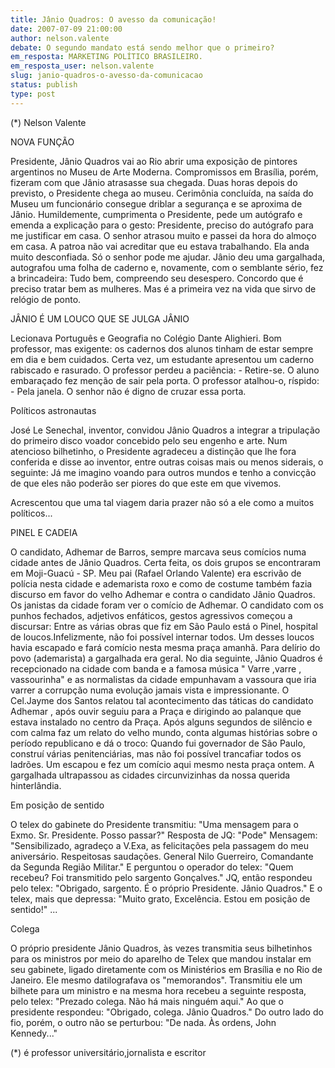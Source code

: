 ```yaml
---
title: Jânio Quadros: O avesso da comunicação!
date: 2007-07-09 21:00:00
author: nelson.valente
debate: O segundo mandato está sendo melhor que o primeiro?
em_resposta: MARKETING POLÍTICO BRASILEIRO.
em_resposta_user: nelson.valente
slug: janio-quadros-o-avesso-da-comunicacao
status: publish 
type: post
---
```


(\*) Nelson Valente  

NOVA FUNÇÃO  

 Presidente, Jânio Quadros vai ao Rio abrir uma exposição de pintores argentinos no Museu de Arte Moderna. Compromissos em Brasília, porém, fizeram com que Jânio atrasasse sua chegada. Duas horas depois do previsto, o Presidente chega ao museu. Cerimônia concluída, na saída do Museu um funcionário consegue driblar a segurança e se aproxima de Jânio. Humildemente, cumprimenta o Presidente, pede um autógrafo e emenda a explicação para o gesto: Presidente, preciso do autógrafo para me justificar em casa. O senhor atrasou muito e passei da hora do almoço em casa. A patroa não vai acreditar que eu estava trabalhando. Ela anda muito desconfiada. Só o senhor pode me ajudar. Jânio deu uma gargalhada, autografou uma folha de caderno e, novamente, com o semblante sério, fez a brincadeira: Tudo bem, compreendo seu desespero. Concordo que é preciso tratar bem as mulheres. Mas é a primeira vez na vida que sirvo de relógio de ponto.  

 JÂNIO É UM LOUCO QUE SE JULGA JÂNIO  

 Lecionava Português e Geografia no Colégio Dante Alighieri. Bom professor, mas exigente: os cadernos dos alunos tinham de estar sempre em dia e bem cuidados. Certa vez, um estudante apresentou um caderno rabiscado e rasurado. O professor perdeu a paciência: - Retire-se. O aluno embaraçado fez menção de sair pela porta. O professor atalhou-o, ríspido: - Pela janela. O senhor não é digno de cruzar essa porta.  

 Políticos astronautas  

 José Le Senechal, inventor, convidou Jânio Quadros a integrar a tripulação do primeiro disco voador concebido pelo seu engenho e arte. Num atencioso bilhetinho, o Presidente agradeceu a distinção que lhe fora conferida e disse ao inventor, entre outras coisas mais ou menos siderais, o seguinte: Já me imagino voando para outros mundos e tenho a convicção de que eles não poderão ser piores do que este em que vivemos.  

 Acrescentou que uma tal viagem daria prazer não só a ele como a muitos políticos...   

PINEL E CADEIA  

 O candidato, Adhemar de Barros, sempre marcava seus comícios numa cidade antes de Jânio Quadros. Certa feita, os dois grupos se encontraram em Moji-Guacú - SP. Meu pai (Rafael Orlando Valente) era escrivão de polícia nesta cidade e ademarista roxo e como de costume também fazia discurso em favor do velho Adhemar e contra o candidato Jânio Quadros. Os janistas da cidade foram ver o comício de Adhemar. O candidato com os punhos fechados, adjetivos enfáticos, gestos agressivos começou a discursar: Entre as várias obras que fiz em São Paulo está o Pinel, hospital de loucos.Infelizmente, não foi possível internar todos. Um desses loucos havia escapado e fará comício nesta mesma praça amanhã. Para delírio do povo (ademarista) a gargalhada era geral. No dia seguinte, Jânio Quadros é recepcionado na cidade com banda e a famosa música " Varre ,varre , vassourinha" e as normalistas da cidade empunhavam a vassoura que iria varrer a corrupção numa evolução jamais vista e impressionante. O Cel.Jayme dos Santos relatou tal acontecimento das táticas do candidato Adhemar , após ouvir seguiu para a Praça e dirigindo ao palanque que estava instalado no centro da Praça. Após alguns segundos de silêncio e com calma faz um relato do velho mundo, conta algumas histórias sobre o período republicano e dá o troco: Quando fui governador de São Paulo, construí várias penitenciárias, mas não foi possível trancafiar todos os ladrões. Um escapou e fez um comício aqui mesmo nesta praça ontem. A gargalhada ultrapassou as cidades circunvizinhas da nossa querida hinterlândia.   

Em posição de sentido  

 O telex do gabinete do Presidente transmitiu: "Uma mensagem para o Exmo. Sr. Presidente. Posso passar?" Resposta de JQ: "Pode" Mensagem: "Sensibilizado, agradeço a V.Exa, as felicitações pela passagem do meu aniversário. Respeitosas saudações. General Nilo Guerreiro, Comandante da Segunda Região Militar." E perguntou o operador do telex: "Quem recebeu? Foi transmitido pelo sargento Gonçalves." JQ, então respondeu pelo telex: "Obrigado, sargento. É o próprio Presidente. Jânio Quadros." E o telex, mais que depressa: "Muito grato, Excelência. Estou em posição de sentido!" ...   

Colega  

 O próprio presidente Jânio Quadros, às vezes transmitia seus bilhetinhos para os ministros por meio do aparelho de Telex que mandou instalar em seu gabinete, ligado diretamente com os Ministérios em Brasília e no Rio de Janeiro. Ele mesmo datilografava os "memorandos". Transmitiu ele um bilhete para um ministro e na mesma hora recebeu a seguinte resposta, pelo telex: "Prezado colega. Não há mais ninguém aqui." Ao que o presidente respondeu: "Obrigado, colega. Jânio Quadros." Do outro lado do fio, porém, o outro não se perturbou: "De nada. Às ordens, John Kennedy..."   

(\*) é professor universitário,jornalista e escritor
